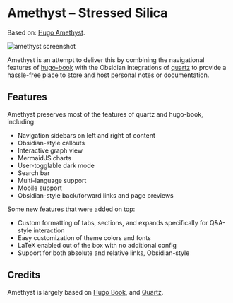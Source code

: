 # Amethyst – Stressed Silica

Based on: [Hugo Amethyst](https://github.com/64bitpandas/amethyst).

![amethyst screenshot](https://github.com/64bitpandas/amethyst/blob/e8429e790e25dc6f3318826905f4e4a031d04363/images/screenshot.png)

Amethyst is an attempt to deliver this by combining the navigational features of [hugo-book](https://github.com/alex-shpak/hugo-book) with the Obsidian integrations of [quartz](https://github.com/jackyzha0/quartz) to provide a hassle-free place to store and host personal notes or documentation.

## Features

Amethyst preserves most of the features of quartz and hugo-book, including:
 - Navigation sidebars on left and right of content
 - Obsidian-style callouts 
 - Interactive graph view
 - MermaidJS charts
 - User-togglable dark mode
 - Search bar
 - Multi-language support
 - Mobile support
 - Obsidian-style back/forward links and page previews

Some new features that were added on top:
 - Custom formatting of tabs, sections, and expands specifically for Q&A-style interaction
 - Easy customization of theme colors and fonts
 - LaTeX enabled out of the box with no additional config
 - Support for both absolute and relative links, Obsidian-style

## Credits

Amethyst is largely based on [Hugo Book](https://github.com/alex-shpak/hugo-book), and [Quartz](https://github.com/jackyzha0/quartz).
